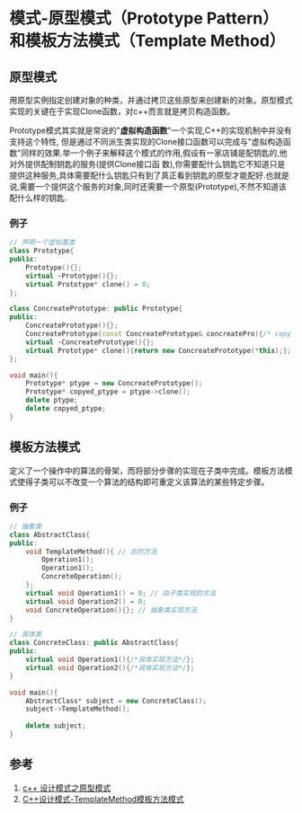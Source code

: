 # 模式-原型模式（Prototype Pattern）和模板方法模式（Template Method）


## 原型模式

用原型实例指定创建对象的种类，并通过拷贝这些原型来创建新的对象。原型模式实现的关键在于实现Clone函数，对c++而言就是拷贝构造函数。


Prototype模式其实就是常说的"**虚拟构造函数**"一个实现,C++的实现机制中并没有支持这个特性, 但是通过不同派生类实现的Clone接口函数可以完成与"虚拟构造函数"同样的效果.举一个例子来解释这个模式的作用,假设有一家店铺是配钥匙的,他对外提供配制钥匙的服务(提供Clone接口函 数),你需要配什么钥匙它不知道只是提供这种服务,具体需要配什么钥匙只有到了真正看到钥匙的原型才能配好.也就是说,需要一个提供这个服务的对象,同时还需要一个原型(Prototype),不然不知道该配什么样的钥匙. 

### 例子

``` cpp
// 声明一个虚拟基类
class Prototype{
public:
    Prototype(){};
    virtual ~Prototype(){};
    virtual Prototype* clone() = 0;
};

class ConcreatePrototype: public Prototype{
public:
    ConcreatePrototype(){};
    ConcreatePrototype(const ConcreatePrototype& concreatePro){/* copy data here*/};
    virtual ~ConcreatePrototype(){};
    virtual Prototype* clone(){return new ConcreatePrototype(*this);};
};

void main(){
    Prototype* ptype = new ConcreatePrototype();
    Prototype* copyed_ptype = ptype->clone();
    delete ptype;
    delete copyed_ptype;
}
```



## 模板方法模式

定义了一个操作中的算法的骨架，而将部分步骤的实现在子类中完成。模板方法模式使得子类可以不改变一个算法的结构即可重定义该算法的某些特定步骤。

### 例子

```cpp
// 抽象类
class AbstractClass{
public:
    void TemplateMethod(){ // 总的方法
  		Operation1();
        Operation1();
        ConcreteOperation();
    }; 
    virtual void Operation1() = 0; // 由子类实现的方法
    virtual void Operation2() = 0;
    void ConcreteOperation(){}; // 抽象类实现方法
}

// 具体类
class ConcreteClass: public AbstractClass{
public:
    virtual void Operation1(){/*具体实现方法*/};
    virtual void Operation2(){/*具体实现方法*/};
}

void main(){
    AbstractClass* subject = new ConcreteClass();
    subject->TemplateMethod();
  
    delete subject;
}
```


## 参考

1. [c++ 设计模式之原型模式](http://blog.csdn.net/lbqbraveheart/article/details/7086883)
2. [C++设计模式-TemplateMethod模板方法模式](http://www.cnblogs.com/jiese/p/3180477.html)

